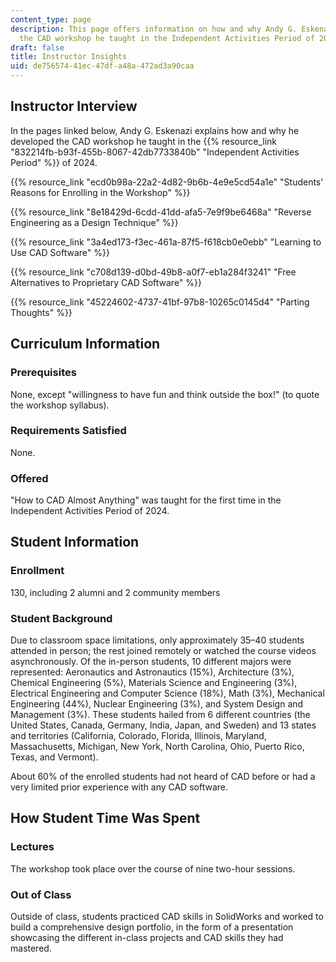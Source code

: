```yaml
---
content_type: page
description: This page offers information on how and why Andy G. Eskenazi developed
  the CAD workshop he taught in the Independent Activities Period of 2024.
draft: false
title: Instructor Insights
uid: de756574-41ec-47df-a48a-472ad3a90caa
---
```

## Instructor Interview

In the pages linked below, Andy G. Eskenazi explains how and why he developed the CAD workshop he taught in the {{% resource_link "832214fb-b93f-455b-8067-42db7733840b" "Independent Activities Period" %}} of 2024.

{{% resource_link "ecd0b98a-22a2-4d82-9b6b-4e9e5cd54a1e" "Students' Reasons for Enrolling in the Workshop" %}}

{{% resource_link "8e18429d-6cdd-41dd-afa5-7e9f9be6468a" "Reverse Engineering as a Design Technique" %}}

{{% resource_link "3a4ed173-f3ec-461a-87f5-f618cb0e0ebb" "Learning to Use CAD Software" %}}

{{% resource_link "c708d139-d0bd-49b8-a0f7-eb1a284f3241" "Free Alternatives to Proprietary CAD Software" %}}

{{% resource_link "45224602-4737-41bf-97b8-10265c0145d4" "Parting Thoughts" %}}

## Curriculum Information

### Prerequisites

None, except "willingness to have fun and think outside the box!" (to quote the workshop syllabus).

### Requirements Satisfied

None.

### Offered

"How to CAD Almost Anything" was taught for the first time in the Independent Activities Period of 2024.

## Student Information

### Enrollment

130, including 2 alumni and 2 community members

### Student Background

Due to classroom space limitations, only approximately 35–40 students attended in person; the rest joined remotely or watched the course videos asynchronously. Of the in-person students, 10 different majors were represented: Aeronautics and Astronautics (15%), Architecture (3%), Chemical Engineering (5%), Materials Science and Engineering (3%), Electrical Engineering and Computer Science (18%), Math (3%), Mechanical Engineering (44%), Nuclear Engineering (3%), and System Design and Management (3%). These students hailed from 6 different countries (the United States, Canada, Germany, India, Japan, and Sweden) and 13 states and territories (California, Colorado, Florida, Illinois, Maryland, Massachusetts, Michigan, New York, North Carolina, Ohio, Puerto Rico, Texas, and Vermont).

About 60% of the enrolled students had not heard of CAD before or had a very limited prior experience with any CAD software.

## How Student Time Was Spent

### Lectures

The workshop took place over the course of nine two-hour sessions.

### Out of Class

Outside of class, students practiced CAD skills in SolidWorks and worked to build a comprehensive design portfolio, in the form of a presentation showcasing the different in-class projects and CAD skills they had mastered.